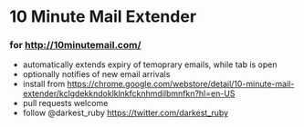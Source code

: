 # 10 Minute Mail Extender
### for http://10minutemail.com/

 - automatically extends expiry of temoprary emails, while tab is open
 - optionally notifies of new email arrivals
 - install from https://chrome.google.com/webstore/detail/10-minute-mail-extender/kclgdekkndoklklnkfcknhmdilbmnfkn?hl=en-US
 - pull requests welcome
 - follow @darkest_ruby https://twitter.com/darkest_ruby